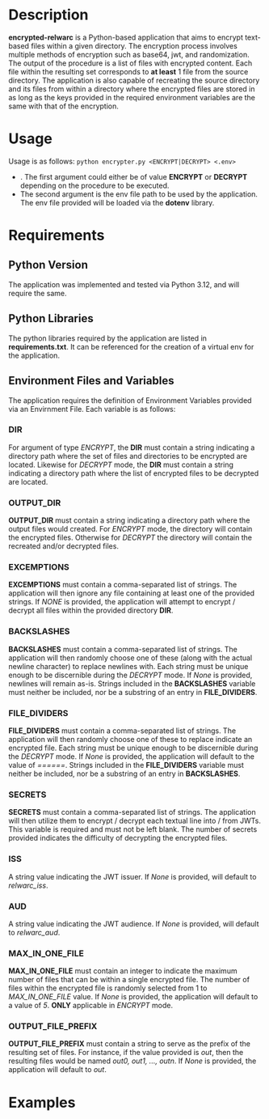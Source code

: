 # Description
**encrypted-relwarc** is a Python-based application that aims to encrypt text-based files within a given directory. The encryption process involves multiple methods of encryption such as base64, jwt, and randomization. The output of the procedure is a list of files with encrypted content. Each file within the resulting set corresponds to **at least** 1 file from the source directory. The application is also capable of recreating the source directory and its files from within a directory where the encrypted files are stored in as long as the keys provided in the required environment variables are the same with that of the encryption.

# Usage
Usage is as follows:
`python encrypter.py <ENCRYPT|DECRYPT> <.env>`
- . The first argument could either be of value **ENCRYPT** or **DECRYPT** depending on the procedure to be executed.
- The second argument is the env file path to be used by the application. The env file provided will be loaded via the **dotenv** library.

# Requirements
## Python Version
The application was implemented and tested via Python 3.12, and will require the same.

## Python Libraries
The python libraries required by the application are listed in **requirements.txt**. It can be referenced for the creation of a virtual env for the application.

## Environment Files and Variables
The application requires the definition of Environment Variables provided via an Envirnment File. Each variable is as follows:
### DIR
For argument of type _ENCRYPT_, the **DIR** must contain a string indicating a directory path where the set of files and directories to be encrypted are located. Likewise for _DECRYPT_ mode, the **DIR** must contain a string indicating a directory path where the list of encrypted files to be decrypted are located.
### OUTPUT_DIR
**OUTPUT_DIR** must contain a string indicating a directory path where the output files would created. For _ENCRYPT_ mode, the directory will contain the encrypted files. Otherwise for _DECRYPT_ the directory will contain the recreated and/or decrypted files.
### EXCEMPTIONS
**EXCEMPTIONS** must contain a comma-separated list of strings. The application will then ignore any file containing at least one of the provided strings. If _NONE_ is provided, the application will attempt to encrypt / decrypt all files within the provided directory **DIR**.
### BACKSLASHES
**BACKSLASHES** must contain a comma-separated list of strings. The application will then randomly choose one of these (along with the actual newline character) to replace newlines with. Each string must be unique enough to be discernible during the _DECRYPT_ mode. If _None_ is provided, newlines will remain as-is. Strings included in the **BACKSLASHES** variable must neither be included, nor be a substring of an entry in **FILE_DIVIDERS**.
### FILE_DIVIDERS
**FILE_DIVIDERS** must contain a comma-separated list of strings. The application will then randomly choose one of these to replace indicate an encrypted file. Each string must be unique enough to be discernible during the _DECRYPT_ mode. If _None_ is provided, the application will default to the value of _======_. Strings included in the **FILE_DIVIDERS** variable must neither be included, nor be a substring of an entry in **BACKSLASHES**.
### SECRETS
**SECRETS** must contain a comma-separated list of strings. The application will then utilize them to encrypt / decrypt each textual line into / from JWTs. This variable is required and must not be left blank. The number of secrets provided indicates the difficulty of decrypting the encrypted files.
### ISS
A string value indicating the JWT issuer. If _None_ is provided, will default to _relwarc_iss_.
### AUD
A string value indicating the JWT audience. If _None_ is provided, will default to _relwarc_aud_.
### MAX_IN_ONE_FILE
**MAX_IN_ONE_FILE** must contain an integer to indicate the maximum number of files that can be within a single encrypted file. The number of files within the encrypted file is randomly selected from 1 to _MAX_IN_ONE_FILE_ value. If _None_ is provided, the application will default to a value of _5_. **ONLY** applicable in _ENCRYPT_ mode.
### OUTPUT_FILE_PREFIX
**OUTPUT_FILE_PREFIX** must contain a string to serve as the prefix of the resulting set of files. For instance, if the value provided is _out_, then the resulting files would be named _out0, out1, ..., outn_. If _None_ is provided, the application will default to _out_.

# Examples